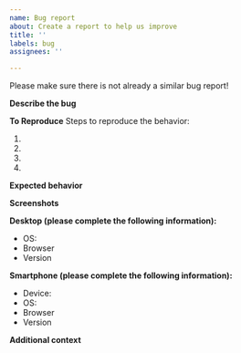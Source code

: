 ```yaml
---
name: Bug report
about: Create a report to help us improve
title: ''
labels: bug
assignees: ''

---
```


Please make sure there is not already a similar bug report!

**Describe the bug**
<!-- A clear and concise description of what the bug is. -->

**To Reproduce**
Steps to reproduce the behavior:
1. <!-- Go to '...' -->
2. <!-- Click on '....' -->
3. <!-- Scroll down to '....' -->
4. <!-- See error -->

**Expected behavior**
<!-- A clear and concise description of what you expected to happen. -->

**Screenshots**
<!-- If applicable, add screenshots to help explain your problem. -->

**Desktop (please complete the following information):**
 - OS: <!-- e.g. iOS -->
 - Browser <!-- e.g. chrome, safari -->
 - Version <!-- e.g. 22 -->

**Smartphone (please complete the following information):**
 - Device: <!-- e.g. iPhone6 -->
 - OS: <!-- e.g. iOS8.1 -->
 - Browser <!-- e.g. stock browser, safari -->
 - Version <!-- e.g. 22 -->

**Additional context**
<!-- Add any other context about the problem here. -->
